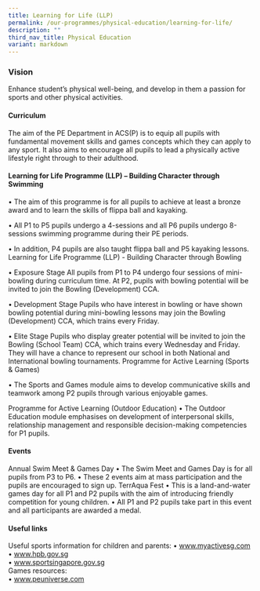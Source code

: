 ```yaml
---
title: Learning for Life (LLP)
permalink: /our-programmes/physical-education/learning-for-life/
description: ""
third_nav_title: Physical Education
variant: markdown
---
```

### **Vision**

Enhance student’s physical well-being, and develop in them a passion for sports and other physical activities.

#### **Curriculum**

The aim of the PE Department in ACS(P) is to equip all pupils with fundamental movement skills and games concepts which they can apply to any sport. It also aims to encourage all pupils to lead a physically active lifestyle right through to their adulthood.


#### Learning for Life Programme (LLP) – Building Character through Swimming
•	The aim of this programme is for all pupils to achieve at least a bronze award and to learn the skills of flippa ball and kayaking.

•	All P1 to P5 pupils undergo a 4-sessions and all P6 pupils undergo 8-sessions swimming programme during their PE periods.

•	In addition, P4 pupils are also taught flippa ball and P5 kayaking lessons.
Learning for Life Programme (LLP) - Building Character through Bowling

•	Exposure Stage
All pupils from P1 to P4 undergo four sessions of mini-bowling during curriculum time. At P2, pupils with bowling potential will be invited to join the Bowling (Development) CCA.

•	Development Stage
Pupils who have interest in bowling or have shown bowling potential during mini-bowling lessons may join the Bowling (Development) CCA, which trains every Friday.

•	Elite Stage
Pupils who display greater potential will be invited to join the Bowling (School Team) CCA, which trains every Wednesday and Friday. They will have a chance to represent our school in both National and International bowling tournaments.
Programme for Active Learning (Sports &amp; Games)

•	The Sports and Games module aims to develop communicative skills and teamwork among P2 pupils through various enjoyable games.

Programme for Active Learning (Outdoor Education)
•	The Outdoor Education module emphasises on development of interpersonal skills, relationship management and responsible decision-making competencies for P1 pupils.


#### Events
Annual Swim Meet &amp; Games Day
•	The Swim Meet and Games Day is for all pupils from P3 to P6.
•	These 2 events aim at mass participation and the pupils are encouraged to sign up.
TerrAqua Fest
•	This is a land-and-water games day for all P1 and P2 pupils with the aim of introducing friendly competition for young children.
•	All P1 and P2 pupils take part in this event and all participants are awarded a medal.



#### Useful links

Useful sports information for children and parents:
•	www.myactivesg.com <br>
•	www.hpb.gov.sg<br>
•	www.sportsingapore.gov.sg<br>
Games resources:<br>
•	www.peuniverse.com

